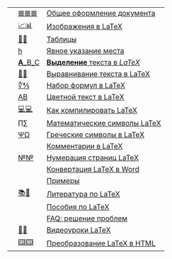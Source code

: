 |     |                                                                               |                                                                                     |
| --- | ----------------------------------------------------------------------------- | ----------------------------------------------------------------------------------- |
|     | [𝌆𝌆𝌆](https://devhops.ru/latex/man/#base "Общее оформление документа")     | [Общее оформление документа](https://devhops.ru/latex/man/#base)                    |
|     | [📈📊](https://devhops.ru/latex/man/#image "Вставить изображения в LaTeX")    | [Изображения в LaTeX](https://devhops.ru/latex/man/#image)                          |
|     | [📰📰](https://devhops.ru/latex/man/#table "Добавление таблиц LaTeX")         | [Таблицы](https://devhops.ru/latex/man/#table)                                      |
|     | [h](https://devhops.ru/latex/man/#h)                                          | [Явное указание места](https://devhops.ru/latex/man/#h)                             |
|     | [**A**_B_C](https://devhops.ru/latex/man/#text "Выделение текста в LaTeX")    | [**Выделение** текста в _LaTeX_](https://devhops.ru/latex/man/#text)                |
|     | [📏📐](https://devhops.ru/latex/man/#aligntext "Выравнивание текста в LaTeX") | [Выравнивание текста в LaTeX](https://devhops.ru/latex/man/#aligntext)              |
|     | [∜⅘](https://devhops.ru/latex/man/#formula "Набор формул в LaTeX")            | [Набор формул в LaTeX](https://devhops.ru/latex/man/#formula)                       |
|     | [AB](https://devhops.ru/latex/man/#color "Цветной текст в LaTeX")             | [Цветной текст в LaTeX](https://devhops.ru/latex/man/#formula)                      |
|     | [💻💻](https://devhops.ru/latex/man/#compilatio "compilatio")                 | [Как компилировать LaTeX](https://devhops.ru/latex/man/#compilatio "compilatio")    |
|     | [∏∑](https://devhops.ru/latex/man/#math "Математические символы LaTeX")       | [Математические символы LaTeX](https://devhops.ru/latex/man/#math)                  |
|     | [ΨΩ](https://devhops.ru/latex/man/#greek "Греческие символы в LaTeX")         | [Греческие символы в LaTeX](https://devhops.ru/latex/man/#greek)                    |
|     | [](https://devhops.ru/latex/man/#comments "комментарии в LaTeX")              | [Комментарии в LaTeX](https://devhops.ru/latex/man/#comments)                       |
|     | [№№](https://devhops.ru/latex/man/#pages "Нумерация страниц LaTeX")           | [Нумерация страниц LaTeX](https://devhops.ru/latex/man/#pages)                      |
|     |                                                                               | [Конвертация LaTeX в Word](https://devhops.ru/latex/man/#transform "transform")     |
|     |                                                                               | [Примеры](https://devhops.ru/latex/man/#example "example")                          |
|     | [📚📖](https://devhops.ru/latex/man/#litr "Литература по LaTeX")              | [Литература по LaTeX](https://devhops.ru/latex/man/#litr)                           |
|     |                                                                               | [Пособия по LaTeX](https://devhops.ru/latex/man/#litr2 "litr2")                     |
|     |                                                                               | [FAQ: решение проблем](https://devhops.ru/latex/man/#faq "решение проблем с LaTeX") |
|     | [📱🎥](https://devhops.ru/latex/video/ "Видеоуроки LaTeX")                    | [Видеоуроки LaTeX](https://devhops.ru/latex/video/)                                 |
|     | [🖽🖽](https://devhops.ru/latex/html/ "Преобразование LaTeX в HTML")          | [Преобразование LaTeX в HTML](https://devhops.ru/latex/html/)                       |
